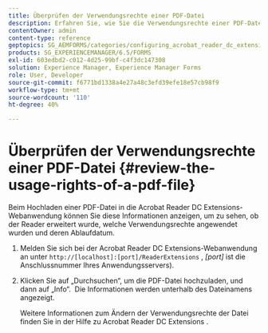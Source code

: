 ```yaml
---
title: Überprüfen der Verwendungsrechte einer PDF-Datei
description: Erfahren Sie, wie Sie die Verwendungsrechte einer PDF-Datei überprüfen.
contentOwner: admin
content-type: reference
geptopics: SG_AEMFORMS/categories/configuring_acrobat_reader_dc_extensions
products: SG_EXPERIENCEMANAGER/6.5/FORMS
exl-id: 603edbd2-c012-4d25-99bf-c4f3dc147308
solution: Experience Manager, Experience Manager Forms
role: User, Developer
source-git-commit: f6771bd1338a4e27a48c3efd39efe18e57cb98f9
workflow-type: tm+mt
source-wordcount: '110'
ht-degree: 40%

---
```


# Überprüfen der Verwendungsrechte einer PDF-Datei {#review-the-usage-rights-of-a-pdf-file}

Beim Hochladen einer PDF-Datei in die Acrobat Reader DC Extensions-Webanwendung können Sie diese Informationen anzeigen, um zu sehen, ob der Reader erweitert wurde, welche Verwendungsrechte angewendet wurden und deren Ablaufdatum.

1. Melden Sie sich bei der Acrobat Reader DC Extensions-Webanwendung an unter `http://[localhost]:[port]/ReaderExtensions` , *[port]* ist die Anschlussnummer Ihres Anwendungsservers).
1. Klicken Sie auf „Durchsuchen“, um die PDF-Datei hochzuladen, und dann auf „Info“.  Die Informationen werden unterhalb des Dateinamens angezeigt.

   Weitere Informationen zum Ändern der Verwendungsrechte der Datei finden Sie in der Hilfe zu Acrobat Reader DC Extensions .
